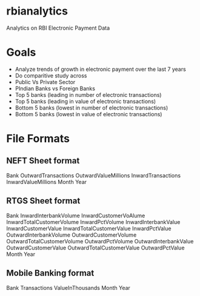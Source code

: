 # rbianalytics
Analytics on RBI Electronic Payment Data

# Goals
* Analyze trends of growth in electronic payment over the last 7 years
* Do comparitive study across 
 * Public Vs Private Sector
 * PIndian Banks vs Foreign Banks
 * Top 5 banks (leading in number of electronic transactions)
 * Top 5 banks (leading in value of electronic transactions)
 * Bottom 5 banks (lowest in number of electronic transactions)
 * Bottom 5 banks (lowest in value of electronic transactions)

# File Formats 
## NEFT Sheet format
Bank	OutwardTransactions	OutwardValueMillions	InwardTransactions	InwardValueMillions	Month	Year

## RTGS Sheet format
Bank	InwardInterbankVolume	InwardCustomerVoAlume	InwardTotalCustomerVolume	InwardPctVolume	InwardInterbankValue	InwardCustomerValue	InwardTotalCustomerValue	InwardPctValue	OutwardInterbankVolume	OutwardCustomerVolume	OutwardTotalCustomerVolume	OutwardPctVolume	OutwardInterbankValue	OutwardCustomerValue	OutwardTotalCustomerValue	OutwardPctValue	Month	Year

## Mobile Banking format
Bank	Transactions	ValueInThousands	Month	Year
